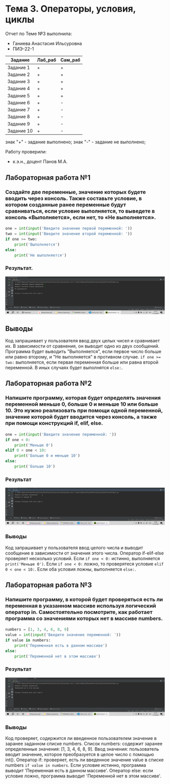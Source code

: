 # Тема 3. Операторы, условия, циклы
Отчет по Теме №3 выполнила:
- Ганиева Анастасия Ильсуровна
- ПИЭ-22-1

| Задание | Лаб_раб | Сам_раб |
| ------ | ------ | ------ |
| Задание 1 | + | + |
| Задание 2 | + | + |
| Задание 3 | + | + |
| Задание 4 | + | + |
| Задание 5 | + | + |
| Задание 6 | + | - |
| Задание 7 | + | - |
| Задание 8 | + | - |
| Задание 9 | + | - |
| Задание 10 | + | - |

знак "+" - задание выполнено; знак "-" - задание не выполнено;

Работу проверили:
- к.э.н., доцент Панов М.А.

## Лабораторная работа №1
### Создайте две переменные, значение которых будете вводить через консоль. Также составьте условие, в котором созданные ранее переменные будут сравниваться, если условие выполняется, то выведете в консоль «Выполняется», если нет, то «Не выполняется».

```python
one = int(input('Введите значение первой переменной: '))
two = int(input('Введите значение второй переменной: '))
if one >= two:
    print('Выполняется')
else:
    print('Не выполняется')
```
### Результат.

![Меню](https://github.com/GanievaAnastasiia/Software_Engineering/blob/Тема_3/images3/1.png)

## Выводы

Код запрашивает у пользователя ввод двух целых чисел и сравнивает их. В зависимости от сравнения, он выводит одно из двух сообщений. 
Программа будет выводить "Выполняется", если первое число больше или равно второму, и "Не выполняется" в противном случае.
`if one >= two:` выполняется, если первая переменная больше или равна второй переменной. В иных случаях будет выполнятся `else:`.

## Лабораторная работа №2
### Напишите программу, которая будет определять значения переменной меньше 0, больше 0 и меньше 10 или больше 10. Это нужно реализовать при помощи одной переменной, значение которой будет вводится через консоль, а также при помощи конструкций if, elif, else.

```python
one = int(input('Введите значение переменной: '))
if one < 0:
    print('Меньше 0')
elif 0 < one < 10:
    print('Больше 0 и меньше 10')
else:
    print('Больше 10')
```

### Результат

![Меню](https://github.com/GanievaAnastasiia/Software_Engineering/blob/Тема_3/images3/2.png)

### Выводы

Код запрашивает у пользователя ввод целого числа и выводит сообщение в зависимости от значения этого числа.
Оператор if-elif-else проверяет несколько условий.
Если `if one < 0:` истинно, выполняется ` print('Меньше 0')`.
Если `if one < 0:` ложно, то проверятеся  условие `elif 0 < one < 10:`.
Если оба условия ложны, выполняется `else:`.

## Лабораторная работа №3
### Напишите программу, в которой будет проверяться есть ли переменная в указанном массиве используя логический оператор in. Самостоятельно посмотрите, как работает программа со значениями которых нет в массиве numbers.

```python
numbers = [1, 3, 4, 6, 8, 9]
value = int(input('Введите значение переменной: '))
if value in numbers:
    print('Переменная есть в данном массиве')
else:
    print('Переменной нет в этом массиве')
```

### Результат

![Меню](https://github.com/GanievaAnastasiia/Software_Engineering/blob/Тема_3/images3/3.png)

### Выводы

Код проверяет, содержится ли введенное пользователем значение в заранее заданном списке numbers.
Список numbers: содержит заранее определенные значения: [1, 3, 4, 6, 8, 9].
Ввод значения: пользователь вводит значение, которое преобразуется в целое число с помощью int().
Оператор if: проверяет, есть ли введенное значение value в списке numbers  `if value in numbers`. Если условие истинно, программа выводит 'Переменная есть в данном массиве'.
Оператор else: если условие ложно, программа выводит 'Переменной нет в этом массиве'.

